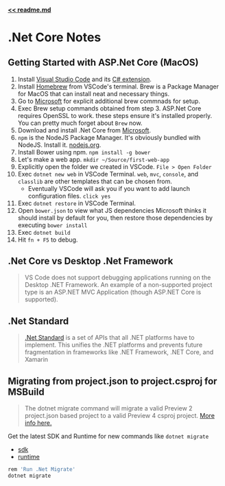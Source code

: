 #### [<< readme.md](../README.md) 
# .Net Core Notes

## Getting Started with ASP.Net Core (MacOS)
1. Install [Visual Studio Code](https://code.visualstudio.com) and its [C# extension](https://marketplace.visualstudio.com/items?itemName=ms-vscode.csharp).
2. Install [Homebrew](http://brew.sh) from VSCode's terminal. Brew is a Package Manager for MacOS that can install neat and necessary things.
3. Go to [Microsoft](https://www.microsoft.com/net/core#macos) for explicit additional brew commnads for setup.
4. Exec Brew setup commands obtained from step 3. ASP.Net Core requires OpenSSL to work. these steps ensure it's installed properly. You can pretty much forget about `Brew` now.
5. Download and install .Net Core from [Microsoft](https://www.microsoft.com/net/core#macos).
6. `npm` is the NodeJS Package Manager. It's obviously bundled with NodeJS. Install it. [nodejs.org](https://nodejs.org).
7. Install Bower using npm. `npm install -g bower`
8. Let's make a web app. `mkdir ~/Source/first-web-app`
9. Explicitly open the folder we created in VSCode. `File > Open Folder`
10. Exec `dotnet new web` in VSCode Terminal. `web`, `mvc`, `console`, and  `classlib` are other templates that can be chosen from.
    - Eventually VSCode will ask you if you want to add launch configuration files. `click yes` 
11. Exec `dotnet restore` in VSCode Terminal.
12. Open `bower.json` to view what JS dependencies Microsoft thinks it should install by default for you, then restore those dependencies by executing `bower install`
13. Exec `dotnet build`
14. Hit `fn + F5` to debug.

## .Net Core vs Desktop .Net Framework

> VS Code does not support debugging applications running on the Desktop .NET Framework.
> An example of a non-supported project type is an ASP.NET MVC Application (though ASP.NET Core is supported).

## .Net Standard

> [.Net Standard](https://blogs.msdn.microsoft.com/dotnet/2016/09/26/introducing-net-standard/) is a set of APIs
> that all .NET platforms have to implement. This unifies the .NET platforms and prevents future fragmentation 
> in frameworks like .NET Framework, .NET Core, and Xamarin

## Migrating from project.json to project.csproj for MSBuild
> The dotnet migrate command will migrate a valid Preview 2 
> project.json based project to a valid Preview 4 csproj project. 
> [More info here.](https://docs.microsoft.com/en-us/dotnet/articles/core/preview3/tools/dotnet-migrate)

Get the latest SDK and Runtime for new commands like `dotnet migrate`
- [sdk](https://www.microsoft.com/net/download/core#/current/sdk)
- [runtime](https://www.microsoft.com/net/download/core#/current/runtime)

```sh
rem 'Run .Net Migrate'
dotnet migrate
```

<!-- ## Getting Started with .Net Core (Windows 10)

1. To setup your development machine download and install `.NET Core` and `Visual Studio Code` with the `C# extension`. 
2. `Node.js` and `npm` are also required. [nodejs.org](https://nodejs.org). It's an MSI on windows.
3. Install Yeoman `npm install -g yo` from `cmd`
4. exec `yo` command and install `aspnet`, `aspnet-mvc` in `cmd` 
5. Install Bower `npm install -g bower` in `cmd` -->

